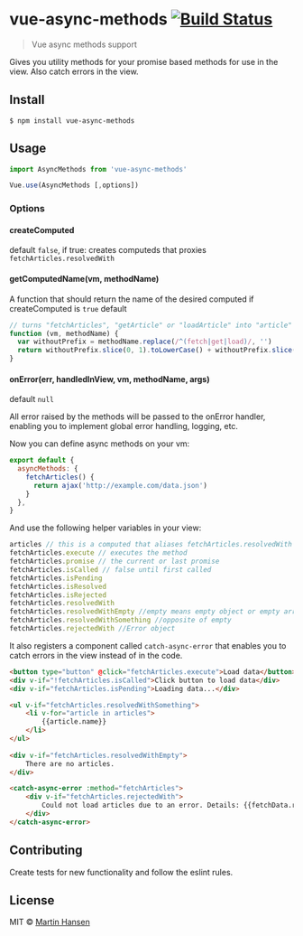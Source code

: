 # vue-async-methods [![Build Status](https://travis-ci.org/mokkabonna/vue-async-methods.svg?branch=master)](https://travis-ci.org/mokkabonna/vue-async-methods)

> Vue async methods support

Gives you utility methods for your promise based methods for use in the view. Also catch errors in the view.

## Install

```
$ npm install vue-async-methods
```

## Usage

```javascript
import AsyncMethods from 'vue-async-methods'

Vue.use(AsyncMethods [,options])
```

### Options

#### createComputed 

default `false`, if true: creates computeds that proxies `fetchArticles.resolvedWith`

#### getComputedName(vm, methodName)

A function that should return the name of the desired computed if createComputed is `true`
default
```js
// turns "fetchArticles", "getArticle" or "loadArticle" into "article" computed
function (vm, methodName) {
  var withoutPrefix = methodName.replace(/^(fetch|get|load)/, '')
  return withoutPrefix.slice(0, 1).toLowerCase() + withoutPrefix.slice(1)
}
```

#### onError(err, handledInView, vm, methodName, args)

default `null`

All error raised by the methods will be passed to the onError handler, enabling you to implement
global error handling, logging, etc.

Now you can define async methods on your vm:

```javascript
export default {
  asyncMethods: {
    fetchArticles() {
      return ajax('http://example.com/data.json')
    }
  },
}
```

And use the following helper variables in your view:

```js
articles // this is a computed that aliases fetchArticles.resolvedWith
fetchArticles.execute // executes the method
fetchArticles.promise // the current or last promise
fetchArticles.isCalled // false until first called
fetchArticles.isPending
fetchArticles.isResolved
fetchArticles.isRejected
fetchArticles.resolvedWith
fetchArticles.resolvedWithEmpty //empty means empty object or empty array
fetchArticles.resolvedWithSomething //opposite of empty
fetchArticles.rejectedWith //Error object
```

It also registers a component called `catch-async-error` that enables you to catch errors in the view instead of in the code.


```html
<button type="button" @click="fetchArticles.execute">Load data</button>
<div v-if="!fetchArticles.isCalled">Click button to load data</div>
<div v-if="fetchArticles.isPending">Loading data...</div>

<ul v-if="fetchArticles.resolvedWithSomething">
    <li v-for="article in articles">
        {{article.name}}
    </li>
</ul>
    
<div v-if="fetchArticles.resolvedWithEmpty">
    There are no articles.
</div>

<catch-async-error :method="fetchArticles">
    <div v-if="fetchArticles.rejectedWith">
        Could not load articles due to an error. Details: {{fetchData.rejectedWith.message}}
    </div>
</catch-async-error>
```

## Contributing

Create tests for new functionality and follow the eslint rules.

## License

MIT © [Martin Hansen](http://martinhansen.com)
